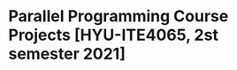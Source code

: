 Parallel Programming Course Projects [HYU-ITE4065, 2st semester 2021]
===============================================================
